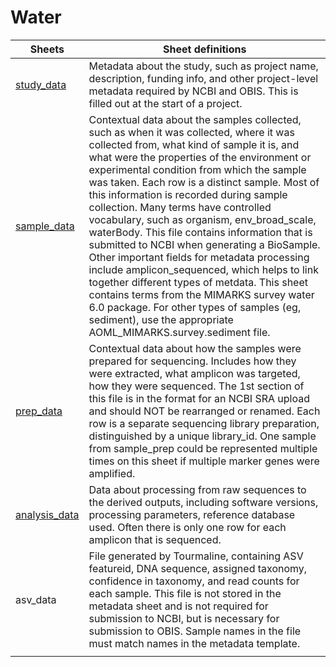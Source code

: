 # Water  

| Sheets | Sheet definitions |
|---|---|
| [study_data](https://noaa-omics-templates.readthedocs.io/en/latest/study-data.html) | Metadata about the study, such as project name, description, funding info, and other project-level metadata required by NCBI and OBIS. This is filled out at the start of a project. |
| [sample_data](https://noaa-omics-templates.readthedocs.io/en/latest/water-sample-data.html) | Contextual data about the samples collected, such as when it was collected, where it was collected from, what kind of sample it is, and what were the properties of the environment or experimental condition from which the sample was taken. Each row is a distinct sample. Most of this information is recorded during sample collection. Many terms have controlled vocabulary, such as organism, env_broad_scale, waterBody. This file contains information that is submitted to NCBI when generating a BioSample. Other important fields for metadata processing include amplicon_sequenced, which helps to link together different types of metdata. This sheet contains terms from the MIMARKS survey water 6.0 package. For other types of samples (eg, sediment), use the appropriate AOML_MIMARKS.survey.sediment file. |
| [prep_data](https://noaa-omics-templates.readthedocs.io/en/latest/prep-data.html) | Contextual data about how the samples were prepared for sequencing. Includes how they were extracted, what amplicon was targeted, how they were sequenced.  The 1st section of this file is in the format for an NCBI SRA upload and should NOT be rearranged or renamed. Each row is a separate sequencing library preparation, distinguished by a unique library_id. One sample from sample_prep could be represented multiple times on this sheet if multiple marker genes were amplified. |
| [analysis_data](https://noaa-omics-templates.readthedocs.io/en/latest/analysis-data.html) | Data about processing from raw sequences to the derived outputs, including software versions, processing parameters, reference database used. Often there is only one row for each amplicon that is sequenced. |
| asv_data | File generated by Tourmaline, containing ASV featureid, DNA sequence, assigned taxonomy, confidence in taxonomy, and read counts for each sample. This file is not stored in the metadata sheet and is not required for submission to NCBI, but is necessary for submission to OBIS. Sample names in the file must match names in the metadata template. |
|  |  |
